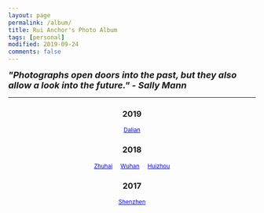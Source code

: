 ```yaml
---
layout: page
permalink: /album/
title: Rui Anchor's Photo Album
tags: [personal]
modified: 2019-09-24
comments: false
---
```


<strong><i><font size = "+1">"Photographs open doors into the past, but they also allow a look into the future."  - Sally Mann</font></i></strong>

----

<center>
<h3>2019</h3>
<small>
<a href="2019/0914-dalian" style="color:rgb(0,0,255)">Dalian</a><br>
</small>

<h3>2018</h3>
<small>
<a href="2018/0120-zhuhai" style="color:rgb(0,0,255)">Zhuhai</a> &nbsp; &nbsp;
<a href="2018/0127-wuhan" style="color:rgb(0,0,255)">Wuhan</a> &nbsp; &nbsp;
<a href="2018/0403-huizhou" style="color:rgb(0,0,255)">Huizhou</a><br>
</small>


<h3>2017</h3>
<small>
<a href="2017/1224-shenzhen" style="color:rgb(0,0,255)">Shenzhen</a><br>
</small>

</center>